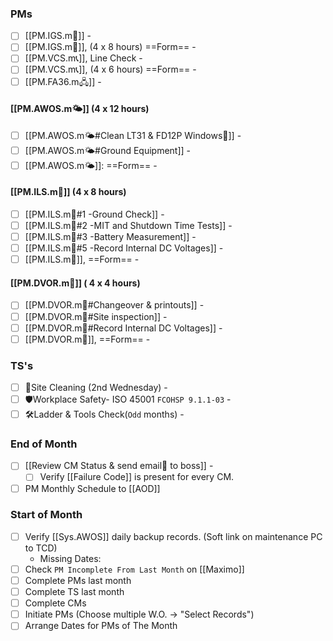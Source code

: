 ### PMs
- [ ] [[PM.IGS.m🛫]] -
- [ ] [[PM.IGS.m🛫]], (4 x 8 hours) ==Form== -
- [ ] [[PM.VCS.m📞]], Line Check -
- [ ] [[PM.VCS.m📞]], (4 x 6 hours) ==Form== -
- [ ] [[PM.FA36.m🖧]] -
#### [[PM.AWOS.m🌤️]] (4 x 12 hours)
- [ ] [[PM.AWOS.m🌤️#Clean LT31 & FD12P Windows🚚]] -
- [ ] [[PM.AWOS.m🌤️#Ground Equipment]] -
- [ ] [[PM.AWOS.m🌤️]]:  ==Form== -
#### [[PM.ILS.m🛬]] (4 x 8 hours)
- [ ] [[PM.ILS.m🛬#1 -Ground Check]] -
- [ ] [[PM.ILS.m🛬#2 -MIT and Shutdown Time Tests]] -
- [ ] [[PM.ILS.m🛬#3 -Battery Measurement]] -
- [ ] [[PM.ILS.m🛬#5 -Record Internal DC Voltages]] -
- [ ] [[PM.ILS.m🛬]],  ==Form== -
#### [[PM.DVOR.m🧭]] ( 4 x 4 hours)
- [ ] [[PM.DVOR.m🧭#Changeover & printouts]] -
- [ ] [[PM.DVOR.m🧭#Site inspection]] -
- [ ] [[PM.DVOR.m🧭#Record Internal DC Voltages]] -
- [ ] [[PM.DVOR.m🧭]], ==Form== -
### TS's
- [ ] 🧹Site Cleaning (2nd Wednesday) -
- [ ] 🛡️Workplace Safety- ISO 45001 `FCOHSP 9.1.1-03` -
- [ ] 🛠️Ladder & Tools Check(`Odd` months) -
### End of Month
- [ ] [[Review CM Status & send email📧 to boss]] -
	- [ ] Verify [[Failure Code]] is present for every CM.
- [ ] PM Monthly Schedule to [[AOD]]
### Start of Month
- [ ] Verify [[Sys.AWOS]] daily backup records. (Soft link on maintenance PC to TCD)
	- Missing Dates: 
- [ ] Check `PM Incomplete From Last Month` on [[Maximo]]
- [ ] Complete PMs last month
- [ ] Complete TS last month
- [ ] Complete CMs
- [ ] Initiate PMs (Choose multiple W.O. -> "Select Records")
- [ ] Arrange Dates for PMs of The Month
